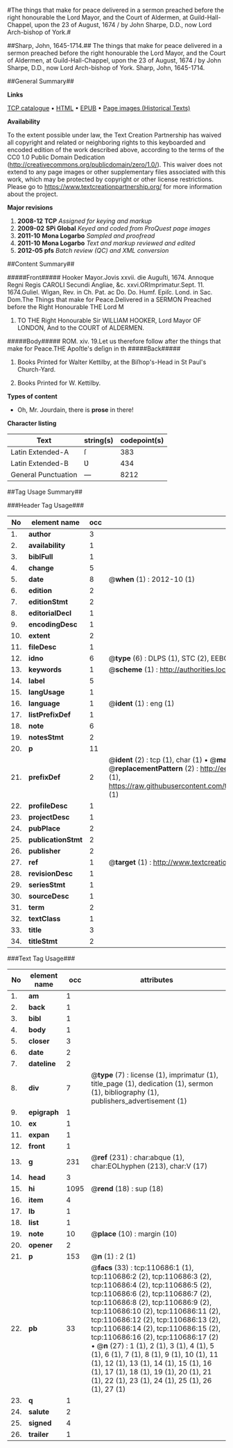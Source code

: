 #The things that make for peace delivered in a sermon preached before the right honourable the Lord Mayor, and the Court of Aldermen, at Guild-Hall-Chappel, upon the 23 of August, 1674 / by John Sharpe, D.D., now Lord Arch-bishop of York.#

##Sharp, John, 1645-1714.##
The things that make for peace delivered in a sermon preached before the right honourable the Lord Mayor, and the Court of Aldermen, at Guild-Hall-Chappel, upon the 23 of August, 1674 / by John Sharpe, D.D., now Lord Arch-bishop of York.
Sharp, John, 1645-1714.

##General Summary##

**Links**

[TCP catalogue](http://www.ota.ox.ac.uk/tcp/)  • 
[HTML](http://tei.it.ox.ac.uk/tcp/Texts-HTML/free/A59/A59577.html)  • 
[EPUB](http://tei.it.ox.ac.uk/tcp/Texts-EPUB/free/A59/A59577.epub) • 
[Page images (Historical Texts)](https://historicaltexts.jisc.ac.uk/eebo-31355802e)

**Availability**

To the extent possible under law, the Text Creation Partnership has waived all copyright and related or neighboring rights to this keyboarded and encoded edition of the work described above, according to the terms of the CC0 1.0 Public Domain Dedication (http://creativecommons.org/publicdomain/zero/1.0/). This waiver does not extend to any page images or other supplementary files associated with this work, which may be protected by copyright or other license restrictions. Please go to https://www.textcreationpartnership.org/ for more information about the project.

**Major revisions**

1. __2008-12__ __TCP__ *Assigned for keying and markup*
1. __2009-02__ __SPi Global__ *Keyed and coded from ProQuest page images*
1. __2011-10__ __Mona Logarbo__ *Sampled and proofread*
1. __2011-10__ __Mona Logarbo__ *Text and markup reviewed and edited*
1. __2012-05__ __pfs__ *Batch review (QC) and XML conversion*

##Content Summary##

#####Front#####
Hooker Mayor.Jovis xxvii. die Auguſti, 1674. Annoque Regni Regis CAROLI Secundi Angliae, &c. xxvi.ORImprimatur.Sept. 11. 1674.Guliel. Wigan, Rev. in Ch. Pat. ac Do. Do. Humf. Epiſc. Lond. in Sac. Dom.The Things that make for Peace.Delivered in a SERMON Preached before the Right Honourable THE Lord M
1. TO THE Right Honourable Sir WILLIAM HOOKER, Lord Mayor OF LONDON, And to the COURT of ALDERMEN.

#####Body#####
ROM. xiv. 19.Let us therefore follow after the things that make for Peace.THE Apoſtle's deſign in th
#####Back#####

1. Books Printed for Walter Kettilby, at the Biſhop's-Head in St Paul's Church-Yard.

1. Books Printed for W. Kettilby.

**Types of content**

  * Oh, Mr. Jourdain, there is **prose** in there!

**Character listing**


|Text|string(s)|codepoint(s)|
|---|---|---|
|Latin Extended-A|ſ|383|
|Latin Extended-B|Ʋ|434|
|General Punctuation|—|8212|

##Tag Usage Summary##

###Header Tag Usage###

|No|element name|occ|attributes|
|---|---|---|---|
|1.|__author__|3||
|2.|__availability__|1||
|3.|__biblFull__|1||
|4.|__change__|5||
|5.|__date__|8| @__when__ (1) : 2012-10 (1)|
|6.|__edition__|2||
|7.|__editionStmt__|2||
|8.|__editorialDecl__|1||
|9.|__encodingDesc__|1||
|10.|__extent__|2||
|11.|__fileDesc__|1||
|12.|__idno__|6| @__type__ (6) : DLPS (1), STC (2), EEBO-CITATION (1), OCLC (1), VID (1)|
|13.|__keywords__|1| @__scheme__ (1) : http://authorities.loc.gov/ (1)|
|14.|__label__|5||
|15.|__langUsage__|1||
|16.|__language__|1| @__ident__ (1) : eng (1)|
|17.|__listPrefixDef__|1||
|18.|__note__|6||
|19.|__notesStmt__|2||
|20.|__p__|11||
|21.|__prefixDef__|2| @__ident__ (2) : tcp (1), char (1)  •  @__matchPattern__ (2) : ([0-9\-]+):([0-9IVX]+) (1), (.+) (1)  •  @__replacementPattern__ (2) : http://eebo.chadwyck.com/downloadtiff?vid=$1&page=$2 (1), https://raw.githubusercontent.com/textcreationpartnership/Texts/master/tcpchars.xml#$1 (1)|
|22.|__profileDesc__|1||
|23.|__projectDesc__|1||
|24.|__pubPlace__|2||
|25.|__publicationStmt__|2||
|26.|__publisher__|2||
|27.|__ref__|1| @__target__ (1) : http://www.textcreationpartnership.org/docs/. (1)|
|28.|__revisionDesc__|1||
|29.|__seriesStmt__|1||
|30.|__sourceDesc__|1||
|31.|__term__|2||
|32.|__textClass__|1||
|33.|__title__|3||
|34.|__titleStmt__|2||


###Text Tag Usage###

|No|element name|occ|attributes|
|---|---|---|---|
|1.|__am__|1||
|2.|__back__|1||
|3.|__bibl__|1||
|4.|__body__|1||
|5.|__closer__|3||
|6.|__date__|2||
|7.|__dateline__|2||
|8.|__div__|7| @__type__ (7) : license (1), imprimatur (1), title_page (1), dedication (1), sermon (1), bibliography (1), publishers_advertisement (1)|
|9.|__epigraph__|1||
|10.|__ex__|1||
|11.|__expan__|1||
|12.|__front__|1||
|13.|__g__|231| @__ref__ (231) : char:abque (1), char:EOLhyphen (213), char:V (17)|
|14.|__head__|3||
|15.|__hi__|1095| @__rend__ (18) : sup (18)|
|16.|__item__|4||
|17.|__lb__|1||
|18.|__list__|1||
|19.|__note__|10| @__place__ (10) : margin (10)|
|20.|__opener__|2||
|21.|__p__|153| @__n__ (1) : 2 (1)|
|22.|__pb__|33| @__facs__ (33) : tcp:110686:1 (1), tcp:110686:2 (2), tcp:110686:3 (2), tcp:110686:4 (2), tcp:110686:5 (2), tcp:110686:6 (2), tcp:110686:7 (2), tcp:110686:8 (2), tcp:110686:9 (2), tcp:110686:10 (2), tcp:110686:11 (2), tcp:110686:12 (2), tcp:110686:13 (2), tcp:110686:14 (2), tcp:110686:15 (2), tcp:110686:16 (2), tcp:110686:17 (2)  •  @__n__ (27) : 1 (1), 2 (1), 3 (1), 4 (1), 5 (1), 6 (1), 7 (1), 8 (1), 9 (1), 10 (1), 11 (1), 12 (1), 13 (1), 14 (1), 15 (1), 16 (1), 17 (1), 18 (1), 19 (1), 20 (1), 21 (1), 22 (1), 23 (1), 24 (1), 25 (1), 26 (1), 27 (1)|
|23.|__q__|1||
|24.|__salute__|2||
|25.|__signed__|4||
|26.|__trailer__|1||
